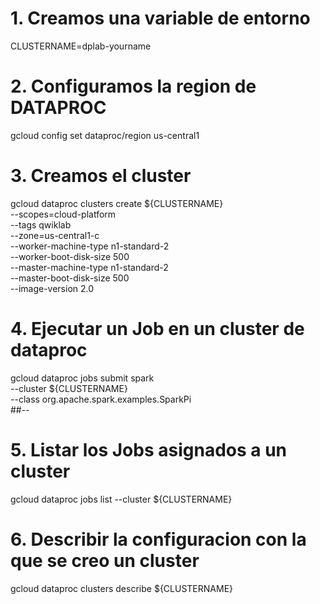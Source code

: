 # 1. Creamos una variable de entorno
CLUSTERNAME=dplab-yourname
 
# 2. Configuramos la region de DATAPROC
gcloud config set dataproc/region us-central1
 
# 3. Creamos el cluster
gcloud dataproc clusters create ${CLUSTERNAME} \
  --scopes=cloud-platform \
  --tags qwiklab \
  --zone=us-central1-c \
  --worker-machine-type n1-standard-2 \
  --worker-boot-disk-size 500 \
  --master-machine-type n1-standard-2 \
  --master-boot-disk-size 500 \
  --image-version 2.0
 
# 4. Ejecutar un Job en un cluster de dataproc
gcloud dataproc jobs submit spark \
  --cluster ${CLUSTERNAME} \
  --class org.apache.spark.examples.SparkPi \
  ##--
 
# 5. Listar los Jobs asignados a un cluster
gcloud dataproc jobs list --cluster ${CLUSTERNAME}
 
# 6. Describir la configuracion con la que se creo un cluster
gcloud dataproc clusters describe ${CLUSTERNAME}